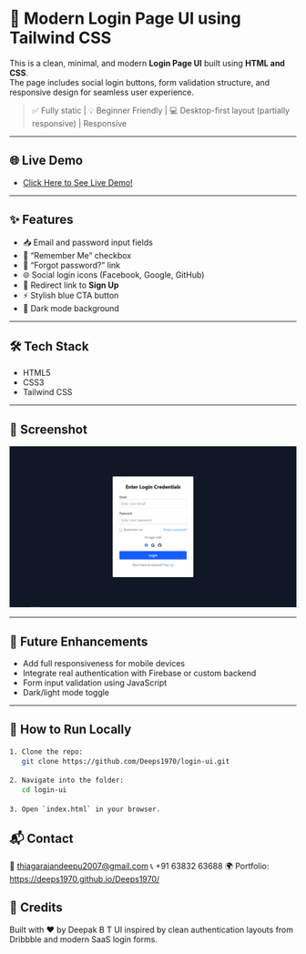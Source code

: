 # 🔐 Modern Login Page UI using Tailwind CSS

This is a clean, minimal, and modern **Login Page UI** built using **HTML and CSS**.  
The page includes social login buttons, form validation structure, and responsive design for seamless user experience.

> ✅ Fully static | 💡 Beginner Friendly | 💻 Desktop-first layout (partially responsive) | Responsive

---

 ## 🌐 Live Demo

- [Click Here to See Live Demo!](https://deeps1970.github.io/Login-Creds/)

---

## ✨ Features

- 📥 Email and password input fields  
- 🧠 “Remember Me” checkbox  
- 🔑 “Forgot password?” link  
- 🌐 Social login icons (Facebook, Google, GitHub)  
- 🔄 Redirect link to **Sign Up**  
- ⚡ Stylish blue CTA button  
- 🖤 Dark mode background  

---

## 🛠️ Tech Stack

- HTML5  
- CSS3
- Tailwind CSS

---

## 📸 Screenshot

![Login Page UI](./login-tailwind.png)

---

## 🚧 Future Enhancements

- Add full responsiveness for mobile devices  
- Integrate real authentication with Firebase or custom backend  
- Form input validation using JavaScript  
- Dark/light mode toggle  

---

## 🏁 How to Run Locally

```bash
1. Clone the repo:
   git clone https://github.com/Deeps1970/login-ui.git

2. Navigate into the folder:
   cd login-ui

3. Open `index.html` in your browser.
```

## 📬 Contact
📧 thiagarajandeepu2007@gmail.com
📞 +91 63832 63688
🌍 Portfolio: https://deeps1970.github.io/Deeps1970/

## 🙌 Credits
Built with ❤️ by Deepak B T
UI inspired by clean authentication layouts from Dribbble and modern SaaS login forms.
